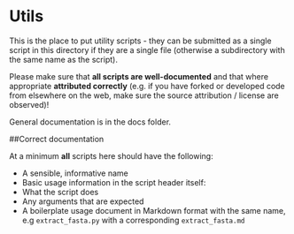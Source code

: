 # Utils		

This is the place to put utility scripts - they can be submitted as a single script in this directory if they are a single file (otherwise a subdirectory with the same name as the script).		

Please make sure that **all scripts are well-documented** and that where appropriate **attributed correctly** (e.g. if you have forked or developed code from elsewhere on the web, make sure the source attribution / license are observed)!		

General documentation is in the docs folder.		

##Correct documentation		

At a minimum **all** scripts here should have the following:		

* A sensible, informative name		
* Basic usage information in the script header itself:				
 * What the script does		
 * Any arguments that are expected		
* A boilerplate usage document in Markdown format with the same name, e.g `extract_fasta.py` with a corresponding `extract_fasta.md`
